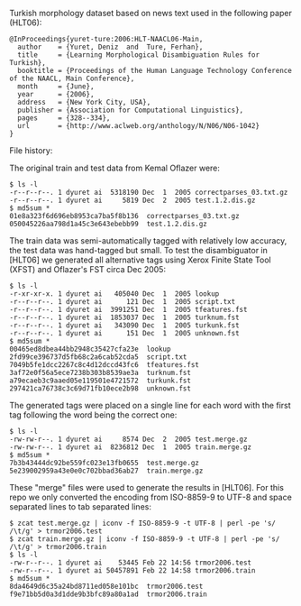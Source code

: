 Turkish morphology dataset based on news text used in the following paper (HLT06):

```
@InProceedings{yuret-ture:2006:HLT-NAACL06-Main,
  author    = {Yuret, Deniz  and  Ture, Ferhan},
  title     = {Learning Morphological Disambiguation Rules for Turkish},
  booktitle = {Proceedings of the Human Language Technology Conference of the NAACL, Main Conference},
  month     = {June},
  year      = {2006},
  address   = {New York City, USA},
  publisher = {Association for Computational Linguistics},
  pages     = {328--334},
  url       = {http://www.aclweb.org/anthology/N/N06/N06-1042}
}
```

File history:

The original train and test data from Kemal Oflazer were:

```
$ ls -l
-r--r--r--. 1 dyuret ai  5318190 Dec  1  2005 correctparses_03.txt.gz
-r--r--r--. 1 dyuret ai     5819 Dec  2  2005 test.1.2.dis.gz
$ md5sum *
01e8a323f6d696eb8953ca7ba5f8b136  correctparses_03.txt.gz
050045226aa798d1a45c3e643ebebb99  test.1.2.dis.gz
```

The train data was semi-automatically tagged with relatively low accuracy, the test data was
hand-tagged but small. To test the disambiguator in [HLT06] we generated all alternative
tags using Xerox Finite State Tool (XFST) and Oflazer's FST circa Dec 2005:

```
$ ls -l
-r-xr-xr-x. 1 dyuret ai   405040 Dec  1  2005 lookup
-r--r--r--. 1 dyuret ai      121 Dec  1  2005 script.txt
-r--r--r--. 1 dyuret ai  3991251 Dec  1  2005 tfeatures.fst
-r--r--r--. 1 dyuret ai  1853037 Dec  1  2005 turknum.fst
-r--r--r--. 1 dyuret ai   343090 Dec  1  2005 turkunk.fst
-r--r--r--. 1 dyuret ai      151 Dec  1  2005 unknown.fst
$ md5sum *
00465ed8dbea44bb2948c35427cfa23e  lookup
2fd99ce396737d5fb68c2a6cab52cda5  script.txt
7049b5fe1dcc2267c8c4d12dccd43fc6  tfeatures.fst
3af72e0f56a5ece7238b303b8539ae3a  turknum.fst
a79ecaeb3c9aaed05e119501e4721572  turkunk.fst
297421ca76738c3c69d71fb10ece2b98  unknown.fst
```

The generated tags were placed on a single line for each word with the first tag following
the word being the correct one:

```
$ ls -l
-rw-rw-r--. 1 dyuret ai     8574 Dec  2  2005 test.merge.gz
-rw-rw-r--. 1 dyuret ai  8236812 Dec  1  2005 train.merge.gz
$ md5sum *
7b3b43444dc92be559fc023e13fb0655  test.merge.gz
5e239002959a43e0e0c702bbad36ab27  train.merge.gz
```

These "merge" files were used to generate the results in [HLT06]. For this repo we only
converted the encoding from ISO-8859-9 to UTF-8 and space separated lines to tab separated
lines:

```
$ zcat test.merge.gz | iconv -f ISO-8859-9 -t UTF-8 | perl -pe 's/ /\t/g' > trmor2006.test
$ zcat train.merge.gz | iconv -f ISO-8859-9 -t UTF-8 | perl -pe 's/ /\t/g' > trmor2006.train
$ ls -l
-rw-r--r--. 1 dyuret ai    53445 Feb 22 14:56 trmor2006.test
-rw-r--r--. 1 dyuret ai 50457891 Feb 22 14:58 trmor2006.train
$ md5sum *
8da4649d6c35a24bd8711ed058e101bc  trmor2006.test
f9e71bb5d0a3d1dde9b3bfc89a80a1ad  trmor2006.train
```
